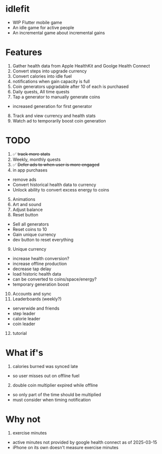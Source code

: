 # idlefit

- WIP Flutter mobile game
- An idle game for active people
- An incremental game about incremental gains

# Features

1. Gather health data from Apple HealthKit and Goolge Health Connect
2. Convert steps into upgrade currency
3. Convert calories into idle fuel
4. notifications when gain capacity is full
5. Coin generators upgradable after 10 of each is purchased
6. Daily quests, All time quests
7. Tap a generator to manually generate coins

- increased generation for first generator

8. Track and view currency and health stats
9. Watch ad to temporarily boost coin generation

# TODO

1. ✅ ~~track more stats~~  
2. Weekly, monthly quests
3. ✅ ~~Defer ads to when user is more engaged~~  
4. in app purchases

- remove ads
- Convert historical health data to currency
- Unlock ability to convert excess energy to coins

5. Animations
6. Art and sound
7. Adjust balance
8. Reset button 
- Sell all generators
- Reset coins to 10
- Gain unique currency
- dev button to reset everything
9. Unique currency
- increase health conversion?
- increase offline production
- decrease tap delay
- load historic health data
- can be converted to coins/space/energy?
- temporary generation boost
10. Accounts and sync
11. Leaderboards (weekly?)
- serverwide and friends
- step leader
- calorie leader
- coin leader
12. tutorial

# What if's

1. calories burned was synced late

- so user misses out on offline fuel

2. double coin multiplier expired while offline

- so only part of the time should be multiplied
- must consider when timing notification

# Why not

1. exercise minutes

- active minutes not provided by google health connect as of 2025-03-15
- iPhone on its own doesn't measure exercise minutes
